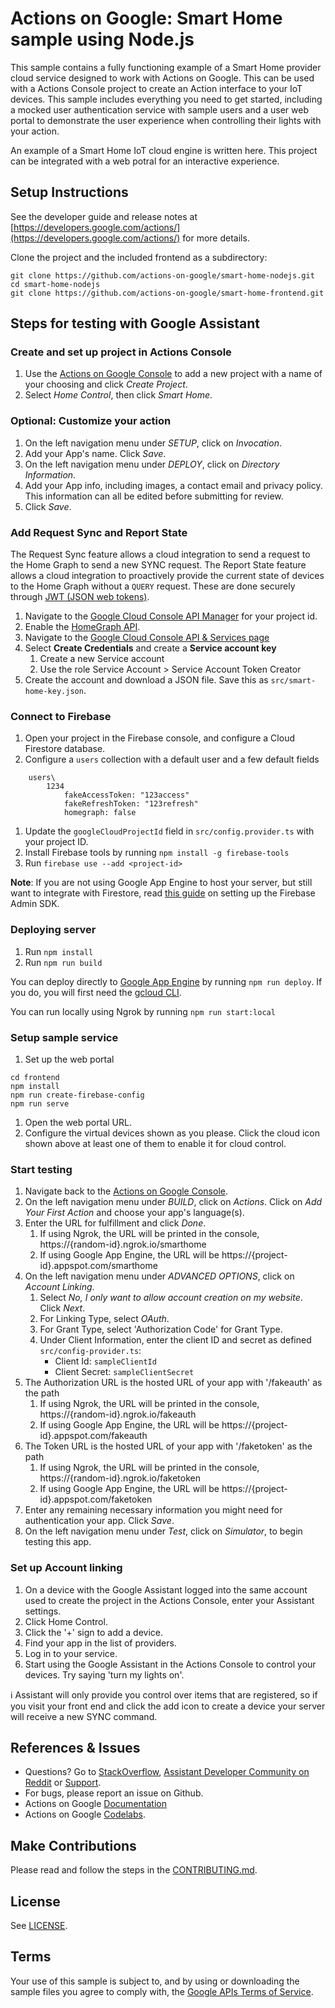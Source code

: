 # Actions on Google: Smart Home sample using Node.js

This sample contains a fully functioning example of a Smart Home provider
cloud service designed to work with Actions on Google. This can be used with a
Actions Console project to create an Action interface to your IoT devices.
This sample includes everything you need to get started, including a mocked
user authentication service with sample users and a user web portal to
demonstrate the user experience when controlling their lights with your action.

An example of a Smart Home IoT cloud engine is written here. This project can be
integrated with a web potral for an interactive experience.

## Setup Instructions

See the developer guide and release notes at [https://developers.google.com/actions/](https://developers.google.com/actions/) for more details.

Clone the project and the included frontend as a subdirectory:

```
git clone https://github.com/actions-on-google/smart-home-nodejs.git
cd smart-home-nodejs
git clone https://github.com/actions-on-google/smart-home-frontend.git
```

## Steps for testing with Google Assistant

### Create and set up project in Actions Console

1. Use the [Actions on Google Console](https://console.actions.google.com) to add a new project with a name of your choosing and click *Create Project*.
1. Select *Home Control*, then click *Smart Home*.

### Optional: Customize your action

1. On the left navigation menu under *SETUP*, click on *Invocation*.
1. Add your App's name. Click *Save*.
1. On the left navigation menu under *DEPLOY*, click on *Directory Information*.
1. Add your App info, including images, a contact email and privacy policy. This information can all be edited before submitting for review.
1. Click *Save*.

### Add Request Sync and Report State
The Request Sync feature allows a cloud integration to send a request to the Home Graph
to send a new SYNC request. The Report State feature allows a cloud integration to proactively
provide the current state of devices to the Home Graph without a `QUERY` request. These are
done securely through [JWT (JSON web tokens)](https://jwt.io/).

1. Navigate to the
[Google Cloud Console API Manager](https://console.developers.google.com/apis)
for your project id.
1. Enable the [HomeGraph API](https://console.cloud.google.com/apis/api/homegraph.googleapis.com/overview).
1. Navigate to the [Google Cloud Console API & Services page](https://console.cloud.google.com/apis/credentials)
1. Select **Create Credentials** and create a **Service account key**
    1. Create a new Service account
    1. Use the role Service Account > Service Account Token Creator
1. Create the account and download a JSON file.
   Save this as `src/smart-home-key.json`.

### Connect to Firebase

1. Open your project in the Firebase console, and configure a Cloud Firestore database.
1. Configure a `users` collection with a default user and a few default fields

```
    users\
        1234
            fakeAccessToken: "123access"
            fakeRefreshToken: "123refresh"
            homegraph: false
```

1. Update the `googleCloudProjectId` field in `src/config.provider.ts` with your project ID.
1. Install Firebase tools by running `npm install -g firebase-tools`
1. Run `firebase use --add <project-id>`

**Note**: If you are not using Google App Engine to host your server, but still want to
integrate with Firestore, read [this guide](https://firebase.google.com/docs/admin/setup) on
setting up the Firebase Admin SDK.

### Deploying server

1. Run `npm install`
1. Run `npm run build`

You can deploy directly to [Google App Engine](https://cloud.google.com/appengine/) by running
`npm run deploy`. If you do, you will first need the [gcloud CLI](https://cloud.google.com/sdk/docs/#install_the_latest_cloud_tools_version_cloudsdk_current_version).

You can run locally using Ngrok by running `npm run start:local`

### Setup sample service

1. Set up the web portal

```
cd frontend
npm install
npm run create-firebase-config
npm run serve
```

1. Open the web portal URL.
1. Configure the virtual devices
shown as you please. Click the cloud icon shown above at least one of them to
enable it for cloud control.

### Start testing

1. Navigate back to the [Actions on Google Console](https://console.actions.google.com).
1. On the left navigation menu under *BUILD*, click on *Actions*. Click on *Add Your First Action* and choose your app's language(s).
1. Enter the URL for fulfillment and click *Done*.
    1. If using Ngrok, the URL will be printed in the console, https://{random-id}.ngrok.io/smarthome
    1. If using Google App Engine, the URL will be https://{project-id}.appspot.com/smarthome
1. On the left navigation menu under *ADVANCED OPTIONS*, click on *Account Linking*.
    1. Select *No, I only want to allow account creation on my website*. Click *Next*.
    1. For Linking Type, select *OAuth*.
    1. For Grant Type, select 'Authorization Code' for Grant Type.
    1. Under Client Information, enter the client ID and secret as defined `src/config-provider.ts`:
        * Client Id: `sampleClientId`
        * Client Secret: `sampleClientSecret`
1. The Authorization URL is the hosted URL of your app with '/fakeauth' as the
path
    1. If using Ngrok, the URL will be printed in the console, https://{random-id}.ngrok.io/fakeauth
    1. If using Google App Engine, the URL will be https://{project-id}.appspot.com/fakeauth
1. The Token URL is the hosted URL of your app with '/faketoken' as the path
    1. If using Ngrok, the URL will be printed in the console, https://{random-id}.ngrok.io/faketoken
    1. If using Google App Engine, the URL will be https://{project-id}.appspot.com/faketoken
1. Enter any remaining necessary information you might need for
authentication your app. Click *Save*.
1. On the left navigation menu under *Test*, click on *Simulator*, to begin testing this app.

### Set up Account linking

1. On a device with the Google Assistant logged into the same account used
to create the project in the Actions Console, enter your Assistant settings.
1. Click Home Control.
1. Click the '+' sign to add a device.
1. Find your app in the list of providers.
1. Log in to your service.
1. Start using the Google Assistant in the Actions Console to control your devices. Try saying 'turn my lights on'.

:information_source: Assistant will only provide you control over items that are registered, so if you visit your front end and click the add icon to create a device your server will receive a new SYNC command.

## References & Issues
+ Questions? Go to [StackOverflow](https://stackoverflow.com/questions/tagged/actions-on-google), [Assistant Developer Community on Reddit](https://www.reddit.com/r/GoogleAssistantDev/) or [Support](https://developers.google.com/actions/support/).
+ For bugs, please report an issue on Github.
+ Actions on Google [Documentation](https://developers.google.com/actions/extending-the-assistant)
+ Actions on Google [Codelabs](https://codelabs.developers.google.com/?cat=Assistant).
 
## Make Contributions
Please read and follow the steps in the [CONTRIBUTING.md](CONTRIBUTING.md).
 
## License
See [LICENSE](LICENSE).
 
## Terms
Your use of this sample is subject to, and by using or downloading the sample files you agree to comply with, the [Google APIs Terms of Service](https://developers.google.com/terms/).
